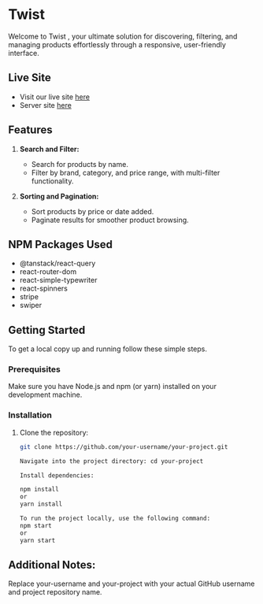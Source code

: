 # Twist
Welcome to Twist , your ultimate solution for discovering, filtering, and managing products effortlessly through a responsive, user-friendly interface.

## Live Site

- Visit our live site [here](https://twistt.netlify.app)
- Server site [here](https://github.com/Mdafsarx/Twist-server)

## Features

1. **Search and Filter:**
   - Search for products by name.
   - Filter by brand, category, and price range, with multi-filter functionality.

2. **Sorting and Pagination:**
   - Sort products by price or date added.
   - Paginate results for smoother product browsing.



## NPM Packages Used
- @tanstack/react-query
- react-router-dom
- react-simple-typewriter
- react-spinners
- stripe
- swiper





## Getting Started

To get a local copy up and running follow these simple steps.

### Prerequisites

Make sure you have Node.js and npm (or yarn) installed on your development machine.

### Installation

1. Clone the repository:
   ```sh
   git clone https://github.com/your-username/your-project.git
   
   Navigate into the project directory: cd your-project

   Install dependencies:
   
   npm install
   or
   yarn install

   To run the project locally, use the following command:
   npm start
   or
   yarn start

##  Additional Notes:
Replace your-username and your-project with your actual GitHub username and project repository name.

 
